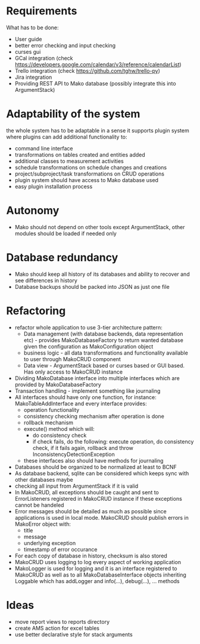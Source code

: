 
# Requirements 

What has to be done:

* User guide 
* better error checking and input checking
* curses gui 
* GCal integration (check https://developers.google.com/calendar/v3/reference/calendarList)
* Trello integration (check https://github.com/tghw/trello-py)
* Jira integration
* Providing REST API to Mako database (possibly integrate this into ArgumentStack)



# Adaptability of the system 

the whole system has to be adaptable in a sense it supports plugin system where plugins can add additional functionality to:

* command line interface 
* transformations on tables created and entities added
* additional classes to measurement activities 
* schedule transformations on schedule changes and creations
* project/subproject/task transformations on CRUD operations 
* plugin system should have access to Mako database used 
* easy plugin installation process 


# Autonomy

* Mako should not depend on other tools except ArgumentStack, other modules should be loaded if needed only 


# Database redundancy 

* Mako should keep all history of its databases and ability to recover and see differences in history
* Database backups should be packed into JSON as just one file 


# Refactoring 

* refactor whole application to use 3-tier architecture pattern:
	* Data management (with database backends, data representation etc) - provides MakoDatabaseFactory to return wanted database given the configuration as MakoConfiguration object
	* business logic - all data transformations and functionality available to user through MakoCRUD component 
	* Data view - ArgumentStack based or curses based or GUI based. Has only access to MakoCRUD instance 
* Dividing MakoDatabase interface into multiple interfaces which are provided by MakoDatabaseFactory 
* Transaction handling - implement something like journaling 
* All interfaces should have only one function, for instance: MakoTableAddInterface and every interface provides:
	* operation functionality 
	* consistency checking mechanism after operation is done 
	* rollback mechanism 
	* execute() method which will:
		* do consistency check 
		* if check fails, do the following: execute operation, do consistency check, if it fails again, rollback and throw InconsistencyDetectionException
	* these interfaces also should have methods for journaling 
* Databases should be organized to be normalized at least to BCNF 
* As database backend, sqlite can be considered  which keeps sync with other databases maybe 
* checking all input from ArgumentStack if it is valid 
* In MakoCRUD, all exceptions should be caught and sent to ErrorListeners registered in MakoCRUD instance if these exceptions cannot be handeled 
* Error messages should be detailed as much as possible since applications is used in local mode. MakoCRUD should publish errors in MakoError object with: 
	* title
	* message
	* underlying exception
	* timestamp of error occurance 
* For each copy of database in history, checksum is also stored 
* MakoCRUD uses logging to log every aspect of working application 
* MakoLogger is used for logging and it is an interface registered to MakoCRUD as well as to all MakoDatabaseInterface objects inheriting Loggable which has addLogger and info(...), debug(...), ... methods


# Ideas 

+ move report views to reports directory 
+ create AMS action for excel tables 
+ use better declarative style for stack arguments 